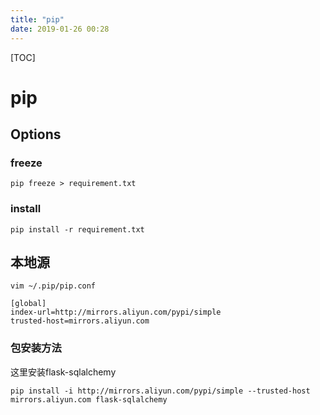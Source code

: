 ```yaml
---
title: "pip"
date: 2019-01-26 00:28
---
```



[TOC]



# pip





## Options



### freeze

```
pip freeze > requirement.txt
```



### install

```
pip install -r requirement.txt
```



## 本地源

```
vim ~/.pip/pip.conf

[global]
index-url=http://mirrors.aliyun.com/pypi/simple
trusted-host=mirrors.aliyun.com
```



### 包安装方法

这里安装flask-sqlalchemy

```
pip install -i http://mirrors.aliyun.com/pypi/simple --trusted-host mirrors.aliyun.com flask-sqlalchemy
```

